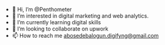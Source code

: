 - 👋 Hi, I’m @Penthometer
- 👀 I’m interested in digital marketing and web analytics.
- 🌱 I’m currently learning digital skills
- 💞️ I’m looking to collaborate on upwork
- 📫 How to reach me abosedebalogun.digifyng@gmail.com

<!---
Penthometer/Penthometer is a ✨ special ✨ repository because its `README.md` (this file) appears on your GitHub profile.
You can click the Preview link to take a look at your changes.
--->
